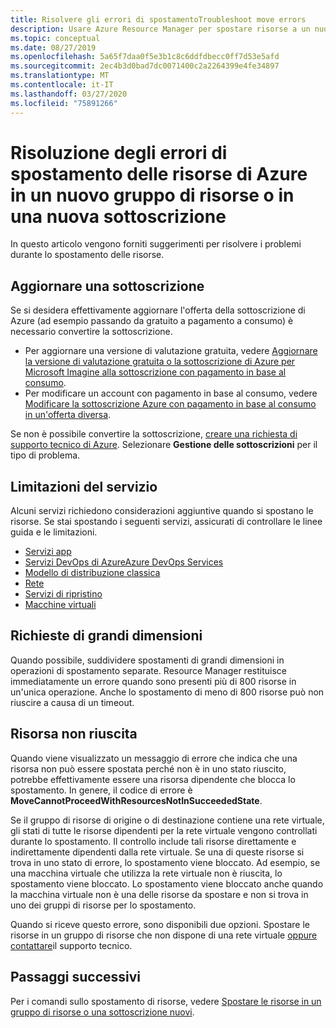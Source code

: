 ```yaml
---
title: Risolvere gli errori di spostamentoTroubleshoot move errors
description: Usare Azure Resource Manager per spostare risorse a un nuovo gruppo di risorse o a una nuova sottoscrizione.
ms.topic: conceptual
ms.date: 08/27/2019
ms.openlocfilehash: 5a65f7daa0f5e3b1c8c6ddfdbecc0ff7d53e5afd
ms.sourcegitcommit: 2ec4b3d0bad7dc0071400c2a2264399e4fe34897
ms.translationtype: MT
ms.contentlocale: it-IT
ms.lasthandoff: 03/27/2020
ms.locfileid: "75891266"
---
```

# <a name="troubleshoot-moving-azure-resources-to-new-resource-group-or-subscription"></a>Risoluzione degli errori di spostamento delle risorse di Azure in un nuovo gruppo di risorse o in una nuova sottoscrizione

In questo articolo vengono forniti suggerimenti per risolvere i problemi durante lo spostamento delle risorse.

## <a name="upgrade-a-subscription"></a>Aggiornare una sottoscrizione

Se si desidera effettivamente aggiornare l'offerta della sottoscrizione di Azure (ad esempio passando da gratuito a pagamento a consumo) è necessario convertire la sottoscrizione.

* Per aggiornare una versione di valutazione gratuita, vedere [Aggiornare la versione di valutazione gratuita o la sottoscrizione di Azure per Microsoft Imagine alla sottoscrizione con pagamento in base al consumo](../../billing/billing-upgrade-azure-subscription.md).
* Per modificare un account con pagamento in base al consumo, vedere [Modificare la sottoscrizione Azure con pagamento in base al consumo in un'offerta diversa](../../billing/billing-how-to-switch-azure-offer.md).

Se non è possibile convertire la sottoscrizione, [creare una richiesta di supporto tecnico di Azure](../../azure-portal/supportability/how-to-create-azure-support-request.md). Selezionare **Gestione delle sottoscrizioni** per il tipo di problema.

## <a name="service-limitations"></a>Limitazioni del servizio

Alcuni servizi richiedono considerazioni aggiuntive quando si spostano le risorse. Se stai spostando i seguenti servizi, assicurati di controllare le linee guida e le limitazioni.

* [Servizi app](./move-limitations/app-service-move-limitations.md)
* [Servizi DevOps di AzureAzure DevOps Services](/azure/devops/organizations/billing/change-azure-subscription?toc=/azure/azure-resource-manager/toc.json)
* [Modello di distribuzione classica](./move-limitations/classic-model-move-limitations.md)
* [Rete](./move-limitations/networking-move-limitations.md)
* [Servizi di ripristino](../../backup/backup-azure-move-recovery-services-vault.md?toc=/azure/azure-resource-manager/toc.json)
* [Macchine virtuali](./move-limitations/virtual-machines-move-limitations.md)

## <a name="large-requests"></a>Richieste di grandi dimensioni

Quando possibile, suddividere spostamenti di grandi dimensioni in operazioni di spostamento separate. Resource Manager restituisce immediatamente un errore quando sono presenti più di 800 risorse in un'unica operazione. Anche lo spostamento di meno di 800 risorse può non riuscire a causa di un timeout.

## <a name="resource-not-in-succeeded-state"></a>Risorsa non riuscita

Quando viene visualizzato un messaggio di errore che indica che una risorsa non può essere spostata perché non è in uno stato riuscito, potrebbe effettivamente essere una risorsa dipendente che blocca lo spostamento. In genere, il codice di errore è **MoveCannotProceedWithResourcesNotInSucceededState**.

Se il gruppo di risorse di origine o di destinazione contiene una rete virtuale, gli stati di tutte le risorse dipendenti per la rete virtuale vengono controllati durante lo spostamento. Il controllo include tali risorse direttamente e indirettamente dipendenti dalla rete virtuale. Se una di queste risorse si trova in uno stato di errore, lo spostamento viene bloccato. Ad esempio, se una macchina virtuale che utilizza la rete virtuale non è riuscita, lo spostamento viene bloccato. Lo spostamento viene bloccato anche quando la macchina virtuale non è una delle risorse da spostare e non si trova in uno dei gruppi di risorse per lo spostamento.

Quando si riceve questo errore, sono disponibili due opzioni. Spostare le risorse in un gruppo di risorse che non dispone di una rete virtuale [oppure contattare](../../azure-portal/supportability/how-to-create-azure-support-request.md)il supporto tecnico.

## <a name="next-steps"></a>Passaggi successivi

Per i comandi sullo spostamento di risorse, vedere [Spostare le risorse in un gruppo di risorse o una sottoscrizione nuovi](move-resource-group-and-subscription.md).
